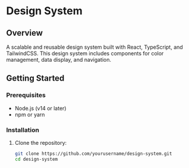 # Design System

## Overview
A scalable and reusable design system built with React, TypeScript, and TailwindCSS. This design system includes components for color management, data display, and navigation.

## Getting Started

### Prerequisites
- Node.js (v14 or later)
- npm or yarn

### Installation
1. Clone the repository:
   ```bash
   git clone https://github.com/yourusername/design-system.git
   cd design-system
